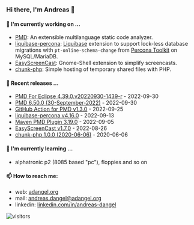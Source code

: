 ### Hi there, I'm Andreas 👋

#### 🔭 I'm currently working on ...

*   [PMD](https://github.com/pmd/pmd): An extensible multilanguage static code analyzer.
*   [liquibase-percona](https://github.com/liquibase/liquibase-percona): [Liquibase](https://github.com/liquibase/liquibase) extension to support lock-less database migrations with `pt-online-schema-change` from [Percona Toolkit](https://www.percona.com/doc/percona-toolkit/LATEST/index.html) on MySQL/MariaDB.
*   [EasyScreenCast](https://github.com/EasyScreenCast/EasyScreenCast): Gnome-Shell extension to simplify screencasts.
*   [chunk-php](https://github.com/adangel/chunk-php): Simple hosting of temporary shared files with PHP. 

#### 🚀 Recent releases ...

*   [PMD For Eclipse 4.39.0.v20220930-1439-r](https://github.com/pmd/pmd-eclipse-plugin/releases/tag/4.39.0.v20220930-1439-r) - 2022-09-30
*   [PMD 6.50.0 (30-September-2022)](https://github.com/pmd/pmd/releases/tag/pmd_releases/6.50.0) - 2022-09-30
*   [GitHub Action for PMD v1.3.0](https://github.com/pmd/pmd-github-action/releases/tag/v1.3.0) - 2022-09-25
*   [liquibase-percona v4.16.0](https://github.com/liquibase/liquibase-percona/releases/tag/v4.16.0) - 2022-09-13
*   [Maven PMD Plugin 3.19.0](https://github.com/apache/maven-pmd-plugin/releases/tag/maven-pmd-plugin-3.19.0) - 2022-09-05
*   [EasyScreenCast v1.7.0](https://github.com/EasyScreenCast/EasyScreenCast/releases/tag/1.7.0) - 2022-08-26
*   [chunk-php 1.0.0 (2020-06-06)](https://github.com/adangel/chunk-php/releases/tag/1.0.0) - 2020-06-06

#### 🌱 I'm currently learning ...

*   alphatronic p2 (8085 based "pc"), floppies and so on

#### 📫 How to reach me:

*   web: [adangel.org](https://adangel.org)
*   mail: [andreas.dangel@adangel.org](mailto:andreas.dangel@adangel.org)
*   linkedin: [linkedin.com/in/andreas-dangel](https://www.linkedin.com/in/andreas-dangel)

![visitors](https://visitor-badge.glitch.me/badge?page_id=adangel.adangel)
